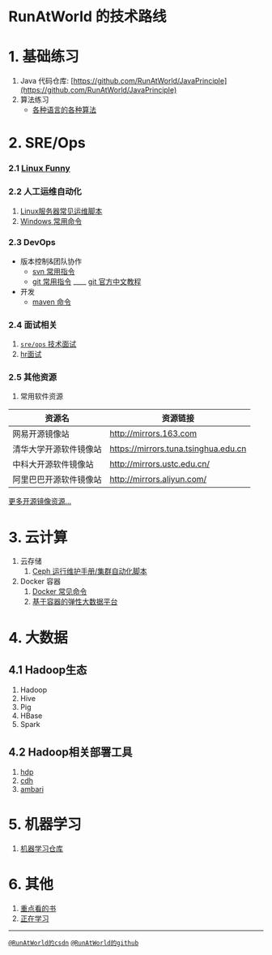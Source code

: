 # RunAtWorld 的技术路线

# 1. 基础练习
1. Java 代码仓库: [https://github.com/RunAtWorld/JavaPrinciple](https://github.com/RunAtWorld/JavaPrinciple)
2.  算法练习
	- [各种语言的各种算法](https://github.com/TheAlgorithms)

# 2. SRE/Ops
### 2.1 [Linux Funny](https://github.com/hbulpf/LinuxFun)

### 2.2 人工运维自动化
1. [Linux服务器常见运维脚本](https://github.com/hbulpf/ServerOps)
1. [Windows 常用命令](./windows/windows_cmd.md)

### 2.3 DevOps
+ 版本控制&团队协作
	- [svn 常用指令](./svn_cmd.md)
	- [git 常用指令](./gitcmd.md) ____   [git 官方中文教程](https://git-scm.com/book/zh/v2) 
+ 开发
   - [maven 命令](./mavencmd.md)


### 2.4 面试相关
1. [`sre/ops` 技术面试](./interview/sre.md)
1. [hr面试](./interview/hr.md)

### 2.5 其他资源
1. 常用软件资源

资源名 | 资源链接
------------ | -------------
网易开源镜像站 | http://mirrors.163.com
清华大学开源软件镜像站 | https://mirrors.tuna.tsinghua.edu.cn
中科大开源软件镜像站 | http://mirrors.ustc.edu.cn/
阿里巴巴开源软件镜像站 | http://mirrors.aliyun.com/

 [更多开源镜像资源...](./mirrors.md)

# 3. 云计算
1. 云存储
	1. [Ceph 运行维护手册/集群自动化脚本](https://github.com/RunAtWorld/ceph_manual)
1. Docker 容器
	1. [Docker 常见命令](./docker/docker_cmd.md)
    1. [基于容器的弹性大数据平台](https://github.com/hbulpf/HSDocker)
    
# 4. 大数据
## 4.1 Hadoop生态
1. Hadoop
1. Hive
1. Pig
1. HBase
1. Spark

## 4.2 Hadoop相关部署工具
1. [hdp](https://hortonworks.com/downloads/#data-platform)
1. [cdh](https://www.cloudera.com/products/open-source/apache-hadoop/key-cdh-components.html)
1. [ambari](https://ambari.apache.org/)

# 5. 机器学习
1. [机器学习仓库](./ml/README.md)

# 6. 其他
1. [重点看的书](./BookList.md)
2. [正在学习](./interview/todo.md) 

---------------------------
[`@RunAtWorld的csdn`](https://blog.csdn.net/RunAtWorld)    [`@RunAtWorld的github`](https://github.com/RunAtWorld)

